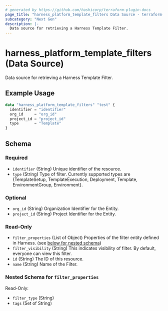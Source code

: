 ```yaml
---
# generated by https://github.com/hashicorp/terraform-plugin-docs
page_title: "harness_platform_template_filters Data Source - terraform-provider-harness"
subcategory: "Next Gen"
description: |-
  Data source for retrieving a Harness Template Filter.
---
```


# harness_platform_template_filters (Data Source)

Data source for retrieving a Harness Template Filter.

## Example Usage

```terraform
data "harness_platform_template_filters" "test" {
  identifier = "identifier"
  org_id     = "org_id"
  project_id = "project_id"
  type       = "Template"
}
```

<!-- schema generated by tfplugindocs -->
## Schema

### Required

- `identifier` (String) Unique identifier of the resource.
- `type` (String) Type of filter. Currently supported types are {TemplateSetup, TemplateExecution, Deployment, Template, EnvironmentGroup, Environment}.

### Optional

- `org_id` (String) Organization Identifier for the Entity.
- `project_id` (String) Project Identifier for the Entity.

### Read-Only

- `filter_properties` (List of Object) Properties of the filter entity defined in Harness. (see [below for nested schema](#nestedatt--filter_properties))
- `filter_visibility` (String) This indicates visibility of filter. By default, everyone can view this filter.
- `id` (String) The ID of this resource.
- `name` (String) Name of the Filter.

<a id="nestedatt--filter_properties"></a>
### Nested Schema for `filter_properties`

Read-Only:

- `filter_type` (String)
- `tags` (Set of String)
